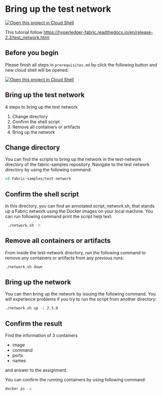 # Bring up the test network

[![Open this project in Cloud
Shell](http://gstatic.com/cloudssh/images/open-btn.png)](https://console.cloud.google.com/cloudshell/open?git_repo=https://github.com/incubate-co-th/fabric-course.git&page=editor&tutorial=bring_up_the_test_network.md)

This tutorial follow https://hyperledger-fabric.readthedocs.io/en/release-2.3/test_network.html

## Before you begin

Please finish all steps in <walkthrough-tutorial-card url="prerequisites.md" label="prerequisites">`prerequisites.md`</walkthrough-tutorial-card> by click the following button and new cloud shell will be opened.

[![Open this project in Cloud
Shell](http://gstatic.com/cloudssh/images/open-btn.png)](https://console.cloud.google.com/cloudshell/open?git_repo=https://github.com/incubate-co-th/fabric-course.git&page=editor&tutorial=prerequisites.md)

## Bring up the test network
4 steps to bring up the test network

1. Change directory
2. Confirm the shell script
3. Remove all containers or artifacts
4. Bring up the network

## Change directory

You can find the scripts to bring up the network in the test-network directory of the fabric-samples repository. Navigate to the test network directory by using the following command:
```bash
cd fabric-samples/test-network
```

## Confirm the shell script
In this directory, you can find an annotated script, network.sh, that stands up a Fabric network using the Docker images on your local machine. You can run following command print the script help text:
```bash
 ./network.sh -h 
```

## Remove all containers or artifacts
From inside the test-network directory, run the following command to remove any containers or artifacts from any previous runs:
```bash
./network.sh down
```

## Bring up the network
You can then bring up the network by issuing the following command. You will experience problems if you try to run the script from another directory:
```bash
./network.sh up -i 2.3.0
```

## Confirm the result
Find the information of 3 containers
- image
- command
- ports
- names

and answer to the assignment.

You can confirm the running containers by using following command:

```bash
docker ps -a
```
